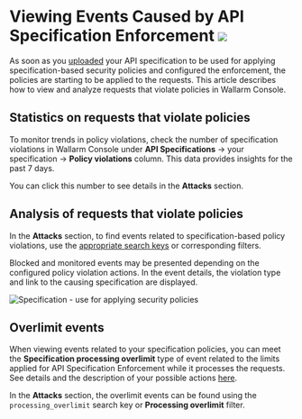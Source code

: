 # Viewing Events Caused by API Specification Enforcement <a href="../../about-wallarm/subscription-plans/#waap-and-advanced-api-security"><img src="../../images/api-security-tag.svg" style="border: none;"></a>

As soon as you [uploaded](setup.md) your API specification to be used for applying  specification-based security policies and configured the enforcement, the policies are starting to be applied to the requests. This article describes how to view and analyze requests that violate policies in Wallarm Console.

## Statistics on requests that violate policies

To monitor trends in policy violations, check the number of specification violations in Wallarm Console under **API Specifications** → your specification → **Policy violations** column. This data provides insights for the past 7 days.

You can click this number to see details in the **Attacks** section.

## Analysis of requests that violate policies 

In the **Attacks** section, to find events related to specification-based policy violations, use the [appropriate search keys](../user-guides/search-and-filters/use-search.md#spec-violation-tags) or corresponding filters.

Blocked and monitored events may be presented depending on the configured policy violation actions. In the event details, the violation type and link to the causing specification are displayed.

![Specification - use for applying security policies](../images/api-policies-enforcement/api-policies-enforcement-events.png)

## Overlimit events

When viewing events related to your specification policies, you can meet the **Specification processing overlimit** type of event related to the limits applied for API Specification Enforcement while it processes the requests. See details and the description of your possible actions [here](overview.md#how-it-works).

In the **Attacks** section, the overlimit events can be found using the `processing_overlimit` search key or **Processing overlimit** filter.
